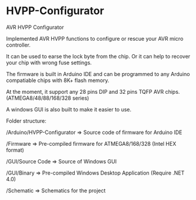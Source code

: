 # HVPP-Configurator
AVR HVPP Configurator

Implemented AVR HVPP functions to configure or rescue your AVR micro controller.

It can be used to earse the lock byte from the chip.
Or it can help to recover your chip with wrong fuse settings.

The firmware is built in Arduino IDE and can be programmed to any Arduino compatiable chips with 8K+ flash memory.

At the moment, it support any 28 pins DIP and 32 pins TQFP AVR chips. (ATMEGA8/48/88/168/328 series)

A windows GUI is also built to make it easier to use.

Folder structure:

/Arduino/HVPP-Configurator => Source code of firmware for Arduino IDE

/Firmware                  => Pre-compiled firmware for ATMEGA8/168/328 (Intel HEX format)

/GUI/Source Code           => Source of Windows GUI

/GUI/Binary                => Pre-compiled Windows Desktop Application (Require .NET 4.0)

/Schematic                 => Schematics for the project
